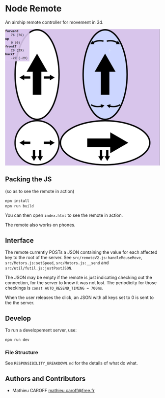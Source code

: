 # Node Remote

An airship remote controller for movement in 3d.

![Screenshot of the remote](./asset/airship-remote-screenshot.png)

## Packing the JS

(so as to see the remote in action)

```bash
npm install
npm run build
```

You can then open `index.html` to see the remote in action.

The remote also works on phones.

## Interface

The remote currently POSTs a JSON containing the value for each affected
key to the root of the server. See `src/remoteV2.js:handleMouseMove`, `src/Motors.js:setSpeed`, `src/Motors.js:__send` and
`src/util/futil.js:justPostJSON`.

The JSON may be empty if the remote is just indicating checking out the
connection, for the server to know it was not lost. The periodicity for
those checkings is `const AUTO_RESEND_TIMING = 700ms`.

When the user releases the click, an JSON with all keys set to 0 is sent
to the the server.

## Develop

To run a developement server, use:

```bash
npm run dev
```

### File Structure

See `RESPONSIBILITY_BREAKDOWN.md` for the details of what do what.

## Authors and Contributors

* Mathieu CAROFF <mathieu.caroff@free.fr>